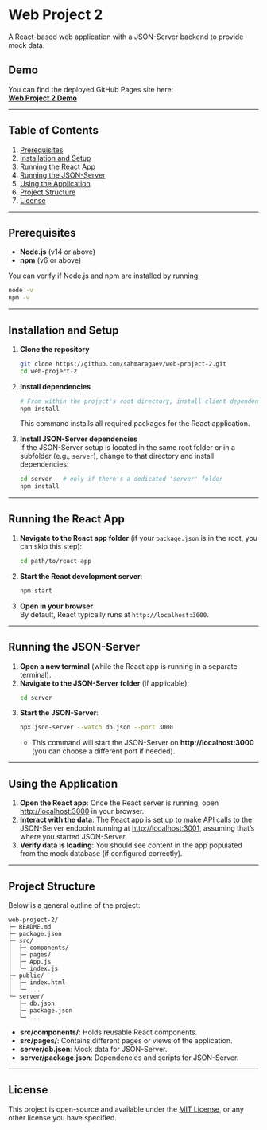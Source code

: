 # Web Project 2

A React-based web application with a JSON-Server backend to provide mock data. 

## Demo

You can find the deployed GitHub Pages site here:  
**[Web Project 2 Demo](https://sahmaragaev.github.io/web-project-2/)**

---

## Table of Contents

1. [Prerequisites](#prerequisites)  
2. [Installation and Setup](#installation-and-setup)  
3. [Running the React App](#running-the-react-app)  
4. [Running the JSON-Server](#running-the-json-server)  
5. [Using the Application](#using-the-application)  
6. [Project Structure](#project-structure)  
7. [License](#license)

---

## Prerequisites

- **Node.js** (v14 or above)
- **npm** (v6 or above)

You can verify if Node.js and npm are installed by running:
```bash
node -v
npm -v
```

---

## Installation and Setup

1. **Clone the repository**  
   ```bash
   git clone https://github.com/sahmaragaev/web-project-2.git
   cd web-project-2
   ```

2. **Install dependencies**  
   ```bash
   # From within the project's root directory, install client dependencies
   npm install
   ```
   This command installs all required packages for the React application.

3. **Install JSON-Server dependencies**  
   If the JSON-Server setup is located in the same root folder or in a subfolder (e.g., `server`), change to that directory and install dependencies:
   ```bash
   cd server   # only if there's a dedicated 'server' folder
   npm install
   ```

---

## Running the React App

1. **Navigate to the React app folder** (if your `package.json` is in the root, you can skip this step):
   ```bash
   cd path/to/react-app
   ```
2. **Start the React development server**:
   ```bash
   npm start
   ```
3. **Open in your browser**  
   By default, React typically runs at `http://localhost:3000`.

---

## Running the JSON-Server

1. **Open a new terminal** (while the React app is running in a separate terminal).
2. **Navigate to the JSON-Server folder** (if applicable):
   ```bash
   cd server
   ```
3. **Start the JSON-Server**:
   ```bash
   npx json-server --watch db.json --port 3000
   ```
   - This command will start the JSON-Server on **http://localhost:3000** (you can choose a different port if needed).

---

## Using the Application

1. **Open the React app**: Once the React server is running, open [http://localhost:3000](http://localhost:3000) in your browser.
2. **Interact with the data**: The React app is set up to make API calls to the JSON-Server endpoint running at [http://localhost:3001](http://localhost:3001), assuming that’s where you started JSON-Server.
3. **Verify data is loading**: You should see content in the app populated from the mock database (if configured correctly).

---

## Project Structure

Below is a general outline of the project:

```
web-project-2/
├─ README.md
├─ package.json
├─ src/
│  ├─ components/
│  ├─ pages/
│  ├─ App.js
│  └─ index.js
├─ public/
│  ├─ index.html
│  └─ ...
└─ server/
   ├─ db.json
   ├─ package.json
   └─ ...
```

- **src/components/**: Holds reusable React components.  
- **src/pages/**: Contains different pages or views of the application.  
- **server/db.json**: Mock data for JSON-Server.  
- **server/package.json**: Dependencies and scripts for JSON-Server.

---

## License

This project is open-source and available under the [MIT License](LICENSE), or any other license you have specified.
